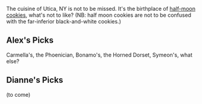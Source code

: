 <param ve-config
	  title="Eating in Utica"
	  source-image="https://alexbrymer.github.io/juncture-site/images/Utica_WV_banner.jpeg"
	  banner="https://alexbrymer.github.io/juncture-site/images/Utica_WV_banner.jpeg"
          layout="vertical">

<!-- ve-entity tags declare entities relevant to the essay -->
<param ve-entity eid="Q2495519"> <!-- Utica! -->

<!-- 43.09666863217048, -75.25207725099554  Hemstroughts -->
<!-- 43.07968190762451, -75.31793481561287 Carmella's -->
<!-- 42.80930606782463, -75.25250231747623 Horned Dorset -->
<!-- 43.07840882976337, -75.3848190021217 Bonnamo's -->
<!-- 43.093079633995664, -75.27671975979375 Phoenician-->
<!-- 43.10243394883792, -75.2995955732846 Symeon's -->


The cuisine of Utica, NY is not to be missed.  It's the birthplace of <a href="https://hollandfarms.com/bakery/half-moon-cookies/">half-moon cookies</a>, what's not to like?  (NB: half moon cookies are not to be confused with the far-inferior black-and-white cookies.)
<param ve-image
       fit="contain"
       url="https://www.syracuse.com/resizer/tINgX5QXGBAQWCbtbrmheNep3FE=/700x0/smart/advancelocal-adapter-image-uploads.s3.amazonaws.com/expo.advance.net/img/c9b2ccbadd/width2048/e5d_hemstroughtsbakeriesutica3.jpeg"
       description='Yum.'>

## Alex's Picks
Carmella's, the Phoenician, Bonamo's, the Horned Dorset, Symeon's, what else?
<param ve-map center="Q2495519" zoom="11"
	marker="43.09666863217048, -75.25207725099554" 
	markersymbol="utensil">

## Dianne's Picks
(to come)
